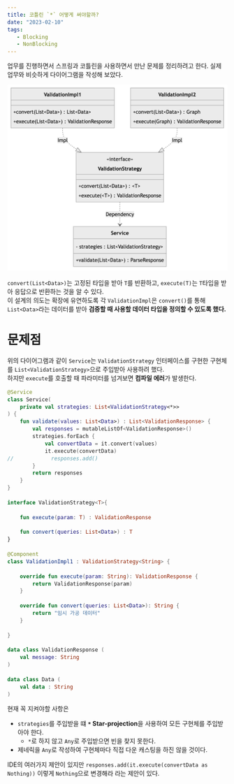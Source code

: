 ```yaml
---
title: 코틀린 `*` 어떻게 써야할까?
date: "2023-02-10"
tags:
   - Blocking
   - NonBlocking
---
```



업무를 진행하면서 스프링과 코틀린을 사용하면서 만난 문제를 정리하려고 한다. 실제 업무와 비슷하게 다이어그램을 작성해 보았다.  

![](classDiagram.png)
  
`convert(List<Data>)`는 고정된 타입을 받아 `T`를 반환하고, `execute(T)`는 `T`타입을 받아 응답으로 반환하는 것을 알 수 있다.  
이 설계의 의도는 확장에 유연하도록 각 `ValidationImpl`은 `convert()`를 통해 `List<Data>`라는 데이터를 받아 **검증할 때 사용할 데이터 타입을 정의할 수 있도록 했다.**  
  
# **문제점**

위의 다이어그램과 같이 `Service`는 `ValidationStrategy` 인터페이스를 구현한 구현체를 `List<ValidationStrategy>`으로 주입받아 사용하려 했다.  
하지만 `execute`를 호출할 때 파라미터를 넘겨보면 **컴파일 에러**가 발생한다.  
  
```kotlin
@Service
class Service(
    private val strategies: List<ValidationStrategy<*>>
) {
    fun validate(values: List<Data>) : List<ValidationResponse> {
        val responses = mutableListOf<ValidationResponse>()
        strategies.forEach {
            val convertData = it.convert(values)
            it.execute(convertData)
//            responses.add()
        }
        return responses
    }
}

interface ValidationStrategy<T>{

    fun execute(param: T) : ValidationResponse

    fun convert(queries: List<Data>) : T
}

@Component
class ValidationImpl1 : ValidationStrategy<String> {

    override fun execute(param: String): ValidationResponse {
        return ValidationResponse(param)
    }

    override fun convert(queries: List<Data>): String {
        return "임시 가공 데이터"
    }

}

data class ValidationResponse (
    val message: String
)

data class Data (
    val data : String
)
```
  
현재 꼭 지켜야할 사항은  
- `strategies`를 주입받을 떄 **`*` Star-projection**을 사용하여 모든 구현체를 주입받아야 한다.
  - `*`로 하지 않고 `Any`로 주입받으면 빈을 찾지 못한다.
- 제네릭을 `Any`로 작성하여 구현체마다 직접 다운 캐스팅을 하진 않을 것이다.
  


IDE의 여러가지 제안이 있지만 `responses.add(it.execute(convertData as Nothing))` 이렇게 `Nothing`으로 변경해라 라는 제안이 있다.  
  

